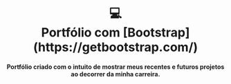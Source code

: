 <h1 align="center">
💻<br>Portfólio com [Bootstrap](https://getbootstrap.com/)
</h1>

<h4 align="center">
Portfólio criado com o intuito de mostrar meus recentes e futuros projetos ao decorrer da minha carreira.
</h4>
